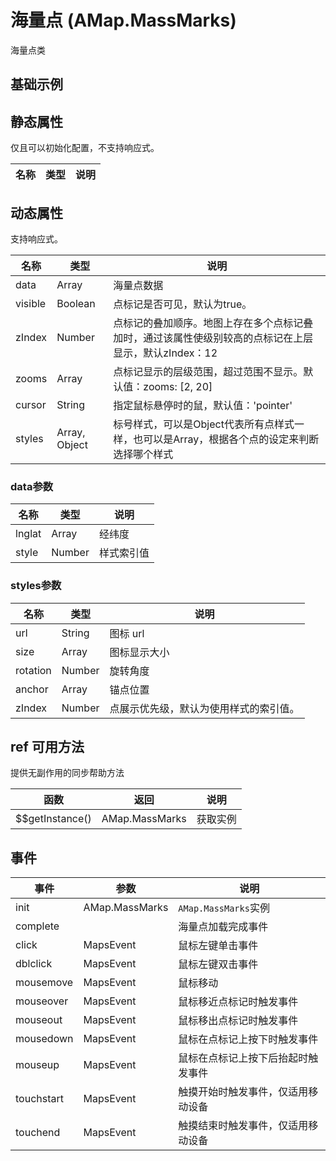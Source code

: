 # 海量点 (AMap.MassMarks)
海量点类

## 基础示例

<vuep template="#example"></vuep>

<script v-pre type="text/x-template" id="example">

  <template>
    <div class="amap-page-container">
      <el-amap  :zoom="zoom" :center="center" class="amap-demo">
        <el-amap-mass-marks :data="points" :visible="visible" :styles="styles" @init="markerInit" @click="clickMarker">
        </el-amap-mass-marks>
      </el-amap>
      <div class="toolbar">
        <button type="button" name="button" @click="toggleVisible">{{visible ? '隐藏海量点' : '显示海量点'}}</button>
      </div>
    </div>
  </template>

  <style>
    .amap-demo {
      height: 300px;
    }
  </style>

  <script>
    const cities = require('./assets/js/citys.js');
    module.exports = {
      name: 'amap-page',
      data() {
        return {
          zoom: 3,
          center: [102.342785, 35.312316],
          visible: true,
          points: cities,
          styles: [{
              url: 'https://webapi.amap.com/images/mass/mass0.png',
              anchor: [6, 6],
              size: [11, 11],
              zIndex: 3,
            }, {
                url: 'https://webapi.amap.com/images/mass/mass1.png',
                anchor: [4, 4],
                size: [7, 7],
                zIndex: 2,
            }, {
                url: 'https://webapi.amap.com/images/mass/mass2.png',
                anchor: [3, 3],
                size: [5, 5],
                zIndex: 1,
            }
          ]
        };
      },
      methods: {
        toggleVisible() {
          this.visible = !this.visible;
        },
        markerInit(e){
          console.log('marker init: ', e);
        },
        clickMarker(){
          alert('点击了标号')
        },
      }
    };
  </script>

</script>


## 静态属性
仅且可以初始化配置，不支持响应式。

名称 | 类型 | 说明
---|---|---|


## 动态属性
支持响应式。

名称 | 类型 | 说明
---|---|---|
data | Array | 海量点数据
visible | Boolean | 点标记是否可见，默认为true。
zIndex | Number | 点标记的叠加顺序。地图上存在多个点标记叠加时，通过该属性使级别较高的点标记在上层显示，默认zIndex：12
zooms | Array | 点标记显示的层级范围，超过范围不显示。默认值：zooms: [2, 20]
cursor | String | 指定鼠标悬停时的鼠，默认值：'pointer'
styles | Array, Object | 标号样式，可以是Object代表所有点样式一样，也可以是Array，根据各个点的设定来判断选择哪个样式

### data参数
名称 | 类型 | 说明
---|---|---|
lnglat | Array | 经纬度
style | Number | 样式索引值

### styles参数
名称 | 类型 | 说明
---|---|---|
url | String | 图标 url
size | Array | 图标显示大小
rotation | Number | 旋转角度
anchor | Array | 锚点位置
zIndex | Number | 点展示优先级，默认为使用样式的索引值。

## ref 可用方法
提供无副作用的同步帮助方法

函数 | 返回 | 说明
---|---|---|
$$getInstance() | AMap.MassMarks | 获取实例

## 事件

事件 | 参数 | 说明
---|---|---|
init | AMap.MassMarks | `AMap.MassMarks`实例
complete | | 海量点加载完成事件
click | MapsEvent | 鼠标左键单击事件
dblclick | MapsEvent | 鼠标左键双击事件
mousemove | MapsEvent | 鼠标移动
mouseover | MapsEvent | 鼠标移近点标记时触发事件
mouseout | MapsEvent | 鼠标移出点标记时触发事件
mousedown | MapsEvent | 鼠标在点标记上按下时触发事件
mouseup | MapsEvent | 鼠标在点标记上按下后抬起时触发事件
touchstart | MapsEvent | 触摸开始时触发事件，仅适用移动设备
touchend | MapsEvent | 触摸结束时触发事件，仅适用移动设备
